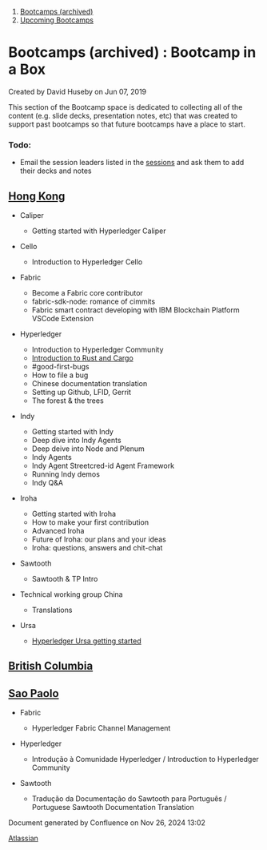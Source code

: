 1. [Bootcamps (archived)](index.html)
2. [Upcoming Bootcamps](Upcoming-Bootcamps_21954568.html)

# Bootcamps (archived) : Bootcamp in a Box

Created by David Huseby on Jun 07, 2019

This section of the Bootcamp space is dedicated to collecting all of the content (e.g. slide decks, presentation notes, etc) that was created to support past bootcamps so that future bootcamps have a place to start.

### Todo:

- Email the session leaders listed in the [sessions](https://lf-hyperledger.atlassian.net/wiki/display/BOOTHK/Sessions) and ask them to add their decks and notes

## [Hong Kong](https://lf-hyperledger.atlassian.net/wiki/spaces/BOOTHK/pages/23102870/BootCamp+-+Hong+Kong)

- Caliper
  
  - Getting started with Hyperledger Caliper
- Cello
  
  - Introduction to Hyperledger Cello
- Fabric
  
  - Become a Fabric core contributor
  - fabric-sdk-node: romance of cimmits
  - Fabric smart contract developing with IBM Blockchain Platform VSCode Extension
- Hyperledger
  
  - Introduction to Hyperledger Community
  - [Introduction to Rust and Cargo](https://docs.google.com/presentation/d/1VzkhYYdzUZHY8OtAcIsRpB8dPasSjNVKRfWMhYccjgg/edit?usp=sharing)
  - #good-first-bugs
  - How to file a bug
  - Chinese documentation translation
  - Setting up Github, LFID, Gerrit
  - The forest &amp; the trees
- Indy
  
  - Getting started with Indy
  - Deep dive into Indy Agents
  - Deep deive into Node and Plenum
  - Indy Agents
  - Indy Agent Streetcred-id Agent Framework
  - Running Indy demos
  - Indy Q&amp;A
- Iroha
  
  - Getting started with Iroha
  - How to make your first contribution
  - Advanced Iroha
  - Future of Iroha: our plans and your ideas
  - Iroha: questions, answers and chit-chat
- Sawtooth
  
  - Sawtooth &amp; TP Intro
- Technical working group China
  
  - Translations
- Ursa
  
  - [Hyperledger Ursa getting started](https://docs.google.com/presentation/d/1WFlog6IrMBJJldf18E9IfSReMntyI5_BXNc-4FncLuo/edit?usp=sharing)

## [British Columbia](https://lf-hyperledger.atlassian.net/wiki/display/BOOTBC/BootCampBC+-+Hyperledger+Indy+and+the+Verifiable+Organizations+Network)

## [Sao Paolo](https://lf-hyperledger.atlassian.net/wiki/display/BSP/)

- Fabric
  
  - Hyperledger Fabric Channel Management
- Hyperledger
  
  - Introdução à Comunidade Hyperledger / Introduction to Hyperledger Community
- Sawtooth
  
  - Tradução da Documentação do Sawtooth para Português / Portuguese Sawtooth Documentation Translation

Document generated by Confluence on Nov 26, 2024 13:02

[Atlassian](http://www.atlassian.com/)
